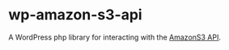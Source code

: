 # wp-amazon-s3-api

A WordPress php library for interacting with the [AmazonS3 API](http://docs.aws.amazon.com/AmazonS3/latest/API/Welcome.html).

